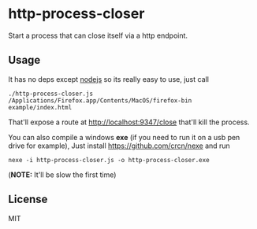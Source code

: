 # http-process-closer
Start a process that can close itself via a http endpoint.


## Usage
It has no deps except [nodejs](http://nodejs.org/) so its really easy to use, just call

    ./http-process-closer.js /Applications/Firefox.app/Contents/MacOS/firefox-bin example/index.html

That'll expose a route at <http://localhost:9347/close> that'll kill the process.

You can also compile a windows **exe** (if you need to run it on a usb pen drive for example), Just install <https://github.com/crcn/nexe> and run

    nexe -i http-process-closer.js -o http-process-closer.exe

(**NOTE:** It'll be slow the first time)

## License
MIT
